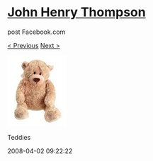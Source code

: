 # [John Henry Thompson](../README.md)
post Facebook.com

[< Previous](2008-04-02-10.md) [Next >](2008-04-02-12.md)

[![](../media/2008-04-02/Teddies-10.jpg)](../README.md)

Teddies

2008-04-02 09:22:22